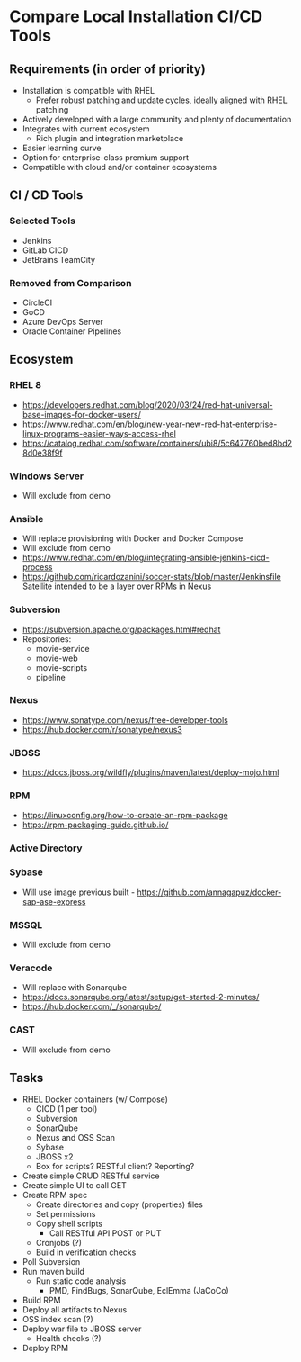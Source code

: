 # Compare Local Installation CI/CD Tools

## Requirements (in order of priority)
* Installation is compatible with RHEL
  * Prefer robust patching and update cycles, ideally aligned with RHEL patching
* Actively developed with a large community and plenty of documentation
* Integrates with current ecosystem
  * Rich plugin and integration marketplace
* Easier learning curve
* Option for enterprise-class premium support
* Compatible with cloud and/or container ecosystems

## CI / CD Tools
### Selected Tools
* Jenkins
* GitLab CICD
* JetBrains TeamCity

### Removed from Comparison
* CircleCI
* GoCD
* Azure DevOps Server
* Oracle Container Pipelines

## Ecosystem
### RHEL 8
* https://developers.redhat.com/blog/2020/03/24/red-hat-universal-base-images-for-docker-users/
* https://www.redhat.com/en/blog/new-year-new-red-hat-enterprise-linux-programs-easier-ways-access-rhel
* https://catalog.redhat.com/software/containers/ubi8/5c647760bed8bd28d0e38f9f
### Windows Server
* Will exclude from demo
### Ansible
* Will replace provisioning with Docker and Docker Compose
* Will exclude from demo
* https://www.redhat.com/en/blog/integrating-ansible-jenkins-cicd-process
* https://github.com/ricardozanini/soccer-stats/blob/master/Jenkinsfile
Satellite intended to be a layer over RPMs in Nexus
### Subversion
* https://subversion.apache.org/packages.html#redhat
* Repositories:
  * movie-service
  * movie-web
  * movie-scripts
  * pipeline
### Nexus
* https://www.sonatype.com/nexus/free-developer-tools
* https://hub.docker.com/r/sonatype/nexus3
### JBOSS
* https://docs.jboss.org/wildfly/plugins/maven/latest/deploy-mojo.html
### RPM
* https://linuxconfig.org/how-to-create-an-rpm-package
* https://rpm-packaging-guide.github.io/
### Active Directory
### Sybase
* Will use image previous built - https://github.com/annagapuz/docker-sap-ase-express
### MSSQL
* Will exclude from demo
### Veracode
* Will replace with Sonarqube
* https://docs.sonarqube.org/latest/setup/get-started-2-minutes/
* https://hub.docker.com/_/sonarqube/
### CAST
* Will exclude from demo

## Tasks
* RHEL Docker containers (w/ Compose)
  * CICD (1 per tool)
  * Subversion
  * SonarQube
  * Nexus and OSS Scan
  * Sybase
  * JBOSS x2
  * Box for scripts? RESTful client? Reporting?
* Create simple CRUD RESTful service
* Create simple UI to call GET
* Create RPM spec
  * Create directories and copy (properties) files
  * Set permissions
  * Copy shell scripts
    * Call RESTful API POST or PUT
  * Cronjobs (?)
  * Build in verification checks
* Poll Subversion
* Run maven build
  * Run static code analysis
    * PMD, FindBugs, SonarQube, EclEmma (JaCoCo)
* Build RPM
* Deploy all artifacts to Nexus
* OSS index scan (?)
* Deploy war file to JBOSS server
  * Health checks (?)
* Deploy RPM
